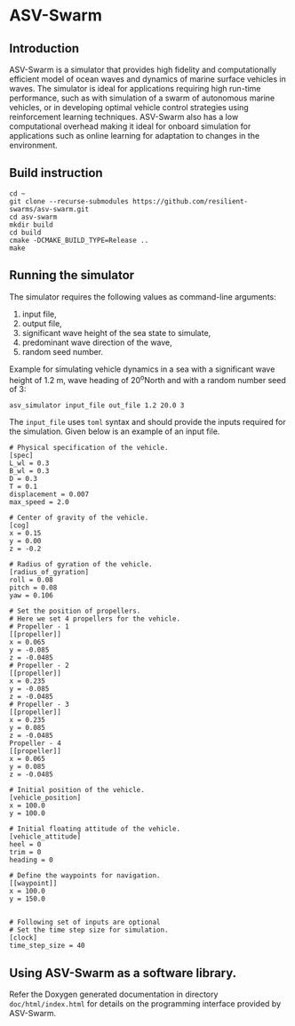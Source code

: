 # ASV-Swarm

## Introduction
ASV-Swarm is a simulator that provides high fidelity and computationally
efficient model of ocean waves and dynamics of marine surface vehicles in waves.
The simulator is ideal for applications requiring high run-time performance,
such as with simulation of a swarm of autonomous marine vehicles, or in
developing optimal vehicle control strategies using reinforcement learning
techniques. ASV-Swarm also has a low computational overhead making it ideal for
onboard simulation for applications such as online learning for adaptation to
changes in the environment. 

## Build instruction
``` 
cd ~
git clone --recurse-submodules https://github.com/resilient-swarms/asv-swarm.git
cd asv-swarm
mkdir build
cd build
cmake -DCMAKE_BUILD_TYPE=Release ..
make 
```

## Running the simulator
The simulator requires the following values as command-line arguments:
1. input file, 
2. output file,
3. significant wave height of the sea state to simulate, 
4. predominant wave direction of the wave,
5. random seed number.

Example for simulating vehicle dynamics in a sea with a significant wave height of 1.2 m, wave heading of 20<sup>o</sup>North and with a random number seed of 3:
```
asv_simulator input_file out_file 1.2 20.0 3
```

The `input_file` uses `toml` syntax and should provide the inputs required for the simulation. Given below is an example of an input file. 
```
# Physical specification of the vehicle. 
[spec]
L_wl = 0.3
B_wl = 0.3
D = 0.3
T = 0.1
displacement = 0.007
max_speed = 2.0

# Center of gravity of the vehicle.
[cog]
x = 0.15
y = 0.00
z = -0.2

# Radius of gyration of the vehicle.
[radius_of_gyration]
roll = 0.08
pitch = 0.08
yaw = 0.106

# Set the position of propellers. 
# Here we set 4 propellers for the vehicle.
# Propeller - 1 
[[propeller]]
x = 0.065
y = -0.085
z = -0.0485
# Propeller - 2
[[propeller]]
x = 0.235
y = -0.085
z = -0.0485
# Propeller - 3
[[propeller]]
x = 0.235
y = 0.085
z = -0.0485
Propeller - 4
[[propeller]]
x = 0.065
y = 0.085
z = -0.0485

# Initial position of the vehicle.
[vehicle_position]
x = 100.0
y = 100.0

# Initial floating attitude of the vehicle. 
[vehicle_attitude]
heel = 0
trim = 0
heading = 0

# Define the waypoints for navigation. 
[[waypoint]]
x = 100.0
y = 150.0


# Following set of inputs are optional
# Set the time step size for simulation.
[clock]
time_step_size = 40
```

## Using ASV-Swarm as a software library. 

Refer the Doxygen generated documentation in directory `doc/html/index.html` for details on the 
programming interface provided by ASV-Swarm.
